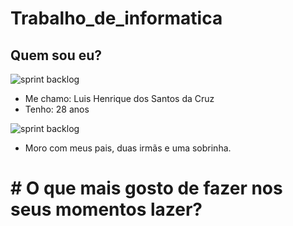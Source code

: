# Trabalho_de_informatica

## Quem sou eu?


  ![sprint backlog](https://github.com/Luis180695/Photo/blob/main/IMG_8417.jpg)


* Me chamo: Luis Henrique dos Santos da Cruz
* Tenho: 28 anos

    
![sprint backlog](https://github.com/Luis180695/Photo/blob/main/Imagem%20do%20WhatsApp%20de%202023-08-17%20%C3%A0(s)%2022.08.03.jpg)


* Moro com meus pais, duas irmãs e uma sobrinha.


# # O que mais gosto de fazer nos seus momentos lazer? 
